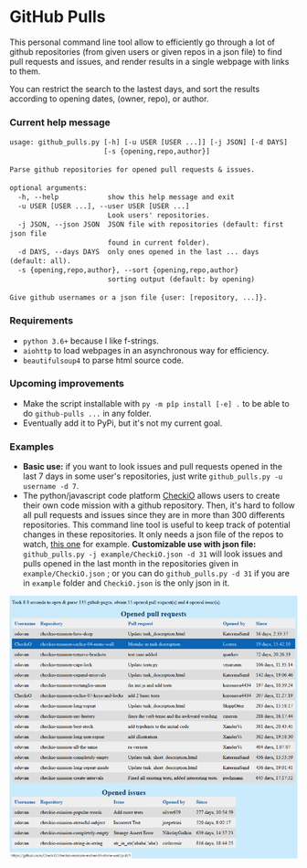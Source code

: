 # GitHub Pulls
This personal command line tool allow to efficiently go through a lot of github repositories (from given users or given repos in a json file) to find pull requests and issues, and render results in a single webpage with links to them.

You can restrict the search to the lastest days, and sort the results according to opening dates, (owner, repo), or author.

### Current help message
```
usage: github_pulls.py [-h] [-u USER [USER ...]] [-j JSON] [-d DAYS]
                       [-s {opening,repo,author}]

Parse github repositories for opened pull requests & issues.

optional arguments:
  -h, --help            show this help message and exit
  -u USER [USER ...], --user USER [USER ...]
                        Look users' repositories.
  -j JSON, --json JSON  JSON file with repositories (default: first json file
                        found in current folder).
  -d DAYS, --days DAYS  only ones opened in the last ... days (default: all).
  -s {opening,repo,author}, --sort {opening,repo,author}
                        sorting output (default: by opening)

Give github usernames or a json file {user: [repository, ...]}.
```

### Requirements
- `python 3.6+` because I like f-strings.
- `aiohttp` to load webpages in an asynchronous way for efficiency.
- `beautifulsoup4` to parse html source code.

### Upcoming improvements
- Make the script installable with `py -m pîp install [-e] .` to be able to do `github-pulls ...` in any folder.
- Eventually add it to PyPi, but it's not my current goal.

### Examples
- **Basic use:** if you want to look issues and pull requests opened in the last 7 days in some user's repositories, just write `github_pulls.py -u username -d 7`.
- The python/javascript code platform [CheckiO](https://checkio.org) allows users to create their own code mission with a github repository. Then, it's hard to follow all pull requests and issues since they are in more than 300 differents repositories. This command line tool is useful to keep track of potential changes in these repositories. It only needs a json file of the repos to watch, [this one](example/CheckiO.json) for example. **Customizable use with json file:** `github_pulls.py -j example/CheckiO.json -d 31` will look issues and pulls opened in the last month in the repositories given in `example/CheckiO.json` ; or you can do `github_pulls.py -d 31` if you are in `example` folder and `CheckiO.json` is the only json in it.

![Rendering example](example/rendering_example.png "Rendering example")
